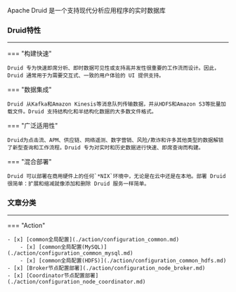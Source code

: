 Apache Druid 是一个支持现代分析应用程序的实时数据库

### Druid特性

---

=== "构建快速"

    Druid 专为快速即席分析、即时数据可见性或支持高并发性很重要的工作流而设计。因此，Druid 通常用于为需要交互式、一致的用户体验的 UI 提供支持。

=== "数据集成"

    Druid 从Kafka和Amazon Kinesis等消息队列传输数据，并从HDFS和Amazon S3等批量加载文件。Druid 支持结构化和半结构化数据的大多数文件格式。

=== "广泛适用性"

    Druid为点击流、APM、供应链、网络遥测、数字营销、风险/欺诈和许多其他类型的数据解锁了新型查询和工作流程。Druid 专为对实时和历史数据进行快速、即席查询而构建。

=== "混合部署"

    Druid 可以部署在商用硬件上的任何`*NIX`环境中，无论是在云中还是在本地。部署 Druid 很简单：扩展和缩减就像添加和删除 Druid 服务一样简单。

### 文章分类

---

=== "Action"

    - [x] [common全局配置](./action/configuration_common.md)
        - [x] [common全局配置(MySQL)](./action/configuration_common_mysql.md)
        - [x] [common全局配置(HDFS)](./action/configuration_common_hdfs.md)
    - [x] [Broker节点配置部署](./action/configuration_node_broker.md)
    - [x] [Coordinator节点配置部署](./action/configuration_node_coordinator.md)
